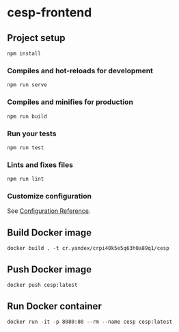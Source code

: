 # cesp-frontend

## Project setup
```
npm install
```

### Compiles and hot-reloads for development
```
npm run serve
```

### Compiles and minifies for production
```
npm run build
```

### Run your tests
```
npm run test
```

### Lints and fixes files
```
npm run lint
```

### Customize configuration
See [Configuration Reference](https://cli.vuejs.org/config/).

## Build Docker image
```
docker build . -t cr.yandex/crpi40k5e5q63h0a89q1/cesp
```

## Push Docker image
```
docker push cesp:latest
```

## Run Docker container
```
docker run -it -p 8080:80 --rm --name cesp cesp:latest 
```
